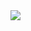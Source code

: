 <html>
  <head>
    <title>
      NightFury
    </title>
   </head
 </html>

<img src="https://wm.schoolofdragons.com/SoD/Joomla/templates/schoolofdragons/images/DTV_cg_toothless_04.png?v2">
